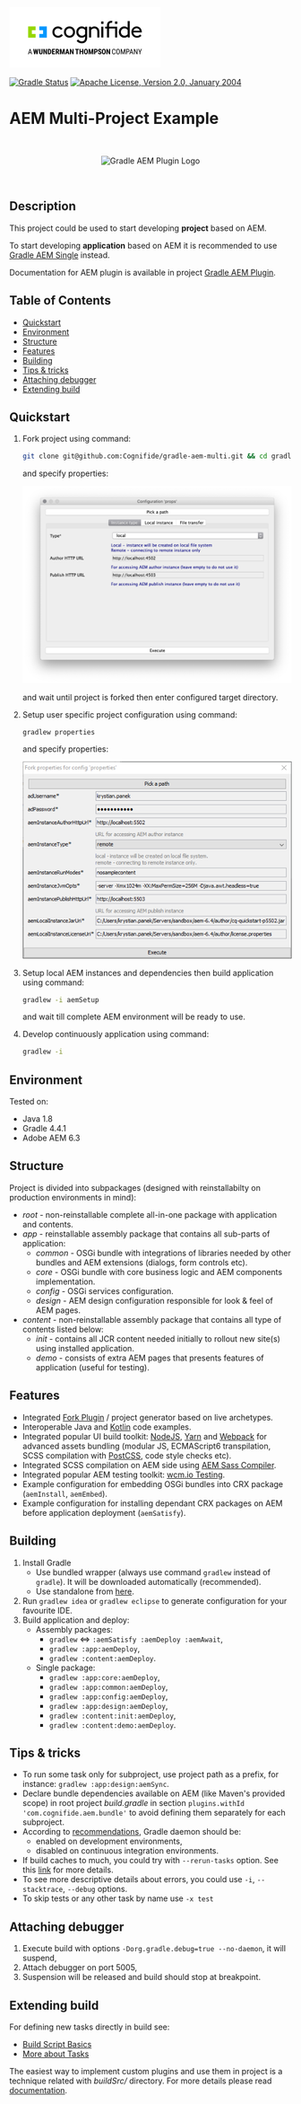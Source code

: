 ![Cognifide logo](docs/cognifide-logo.png)

[![Gradle Status](https://gradleupdate.appspot.com/Cognifide/gradle-aem-multi/status.svg)](https://gradleupdate.appspot.com/Cognifide/gradle-aem-multi/status)
[![Apache License, Version 2.0, January 2004](https://img.shields.io/github/license/Cognifide/gradle-aem-multi.svg?label=License)](http://www.apache.org/licenses/)

# AEM Multi-Project Example

<br>
<p align="center">
  <img src="docs/logo.png" alt="Gradle AEM Plugin Logo"/>
</p>
<br>


## Description

This project could be used to start developing **project** based on AEM.

To start developing **application** based on AEM it is recommended to use [Gradle AEM Single](https://github.com/Cognifide/gradle-aem-single) instead.

Documentation for AEM plugin is available in project [Gradle AEM Plugin](https://github.com/Cognifide/gradle-aem-plugin).

## Table of Contents

* [Quickstart](#quickstart)
* [Environment](#environment)
* [Structure](#structure)
* [Features](#features)
* [Building](#building)
* [Tips &amp; tricks](#tips--tricks)
* [Attaching debugger](#attaching-debugger)
* [Extending build](#extending-build)

## Quickstart

1. Fork project using command:

    ```bash
    git clone git@github.com:Cognifide/gradle-aem-multi.git && cd gradle-aem-multi && gradlew -i fork
    ```

    and specify properties:

    ![Fork Props Dialog](docs/fork-props-dialog.png)
    
    and wait until project is forked then enter configured target directory.

2. Setup user specific project configuration using command:

    ```bash
    gradlew properties
    ```
    
    and specify properties:

    ![Fork Props Dialog](docs/setup-props-dialog.png)

3. Setup local AEM instances and dependencies then build application using command:

    ```bash
    gradlew -i aemSetup
    ```
    
    and wait till complete AEM environment will be ready to use.
  
4. Develop continuously application using command:

    ```bash
    gradlew -i
    ```

## Environment

Tested on:

* Java 1.8
* Gradle 4.4.1
* Adobe AEM 6.3

## Structure

Project is divided into subpackages (designed with reinstallabilty on production environments in mind):

* *root* - non-reinstallable complete all-in-one package with application and contents.
* *app* - reinstallable assembly package that contains all sub-parts of application:
    * *common* - OSGi bundle with integrations of libraries needed by other bundles and AEM extensions (dialogs, form controls etc).
    * *core* - OSGi bundle with core business logic and AEM components implementation.
    * *config* - OSGi services configuration.
    * *design* - AEM design configuration responsible for look & feel of AEM pages.
* *content* - non-reinstallable assembly package that contains all type of contents listed below:
    * *init* - contains all JCR content needed initially to rollout new site(s) using installed application.
    * *demo* - consists of extra AEM pages that presents features of application (useful for testing).

## Features

* Integrated [Fork Plugin](https://github.com/neva-dev/gradle-fork-plugin) / project generator based on live archetypes.
* Interoperable Java and [Kotlin](https://kotlinlang.org) code examples.
* Integrated popular UI build toolkit: [NodeJS](https://nodejs.org/en/), [Yarn](https://yarnpkg.com) and [Webpack](https://webpack.github.io/) for advanced assets bundling (modular JS, ECMAScript6 transpilation, SCSS compilation with [PostCSS](http://postcss.org), code style checks etc).
* Integrated SCSS compilation on AEM side using [AEM Sass Compiler](https://github.com/mickleroy/aem-sass-compiler).
* Integrated popular AEM testing toolkit: [wcm.io Testing](http://wcm.io/testing).
* Example configuration for embedding OSGi bundles into CRX package (`aemInstall`, `aemEmbed`).
* Example configuration for installing dependant CRX packages on AEM before application deployment (`aemSatisfy`).

## Building

1. Install Gradle
    * Use bundled wrapper (always use command `gradlew` instead of `gradle`). It will be downloaded automatically (recommended).
    * Use standalone from [here](https://docs.gradle.org/current/userguide/installation.html).
2. Run `gradlew idea` or `gradlew eclipse` to generate configuration for your favourite IDE.
3. Build application and deploy:
    * Assembly packages:
        * `gradlew` <=> `:aemSatisfy :aemDeploy :aemAwait`,
        * `gradlew :app:aemDeploy`,
        * `gradlew :content:aemDeploy`.
    * Single package:
        * `gradlew :app:core:aemDeploy`,
        * `gradlew :app:common:aemDeploy`,
        * `gradlew :app:config:aemDeploy`,
        * `gradlew :app:design:aemDeploy`,
        * `gradlew :content:init:aemDeploy`,
        * `gradlew :content:demo:aemDeploy`.

## Tips & tricks

* To run some task only for subproject, use project path as a prefix, for instance: `gradlew :app:design:aemSync`.
* Declare bundle dependencies available on AEM (like Maven's provided scope) in root project *build.gradle* in section `plugins.withId 'com.cognifide.aem.bundle'` to avoid defining them separately for each subproject.
* According to [recommendations](https://docs.gradle.org/current/userguide/gradle_daemon.html), Gradle daemon should be: 
    * enabled on development environments,
    * disabled on continuous integration environments.
* If build caches to much, you could try with `--rerun-tasks` option. See this [link](https://docs.gradle.org/current/userguide/gradle_command_line.html) for more details.
* To see more descriptive details about errors, you could use `-i`, `--stacktrace`, `--debug` options.
* To skip tests or any other task by name use `-x test`

## Attaching debugger

1. Execute build with options `-Dorg.gradle.debug=true --no-daemon`, it will suspend,
2. Attach debugger on port 5005,
3. Suspension will be released and build should stop at breakpoint.

## Extending build

For defining new tasks directly in build see:

 * [Build Script Basics](https://docs.gradle.org/current/userguide/tutorial_using_tasks.html)
 * [More about Tasks](https://docs.gradle.org/current/userguide/more_about_tasks.html)

The easiest way to implement custom plugins and use them in project is a technique related with _buildSrc/_ directory.
For more details please read [documentation](https://docs.gradle.org/current/userguide/organizing_build_logic.html#sec:build_sources).
